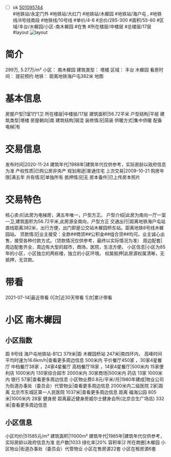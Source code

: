 - [ ] ok [501095744](https://bj.5i5j.com/ershoufang/501095744.html)  
 #地铁站/永定门外 #地铁站/大红门 #地铁站/木樨园 #地铁站/海户屯 ,  #地铁线/8号线南段 #地铁线/10号线
#单价/4-6 #总价/285-300 #面积/55-60   #区域/丰台/木樨园/小区-南木樨园 #在售 #所在楼层/中楼层 #总楼层/17层 #layout 
![layout](http://image2a.5i5j.com/bdir/layout/99141.jpg_P5.jpg) 
# 简介 
 299万,  5.27万/m² 
小区： 南木樨园
建筑类型： 塔楼
区域： 丰台 木樨园
看房时间： 提前预约
地铁： 距离地铁海户屯382米 地图
# 基本信息 
 房屋户型|1室1厅1卫
所在楼层|中楼层/17层
建筑面积|56.72平米
户型结构|平层
建筑类型|塔楼
房屋朝向|南
建筑结构|钢混
装修情况|简装
供暖方式|集中供暖
配备电梯|有
# 交易信息 
 发布时间|2020-11-24
建筑年代|1988年|建筑年代仅供参考，实际房龄以政府信息为准
产权性质|已购公房非央产
规划用途|普通住宅
上次交易|2009-10-21
购房年限|满五年
共有情况|单独所有
抵押情况|无
房本备件|已上传房本照片
# 交易特色 
 核心卖点|此房为电梯房，满五年唯一，户型方正。
户型介绍|此房为南向一厅一室一卫,建筑面积为56.72平米,此房源全南向，户型方正
交通出行|距离地铁海户屯站直线距离382米，出行方便，出门即是公交站木樨园桥东站。距离地铁8号线木樨园站。
贷款情况|业主接受：全款##商贷##公积金##组合贷##均可。业主诚心出售，接受各种付款方式。（贷款情况仅供参考，最终以实际情况为准）
周边配套|周边配套齐全，周边有大型的超市，商场，医院，生活方便。
小区信息|小区为85年的小区，小区独立的两栋楼，独立的小区环境。
权属抵押|此房源权属清晰，无抵押，无贷款。
# 带看 
 2021-07-14|最近带看	 0|次|近30天带看	 1|次|累计带看
# 小区 南木樨园
## 小区指数 
 距 8号线 海户屯地铁站-B1口 379米|距 木樨园桥站 247米|南四环内， 高峰时间平均时速为16.6km/h|查看更多周边信息
500米内 平价餐厅450家 ，30家4星餐厅
中档餐厅38家 ，24家4星餐厅
高档餐厅18家 ，14家4星餐厅|500米内 15家便利店
1000米内 130家综合超市
2000米内 30家商场|500米内 药店 13家
1000米内 银行 57家|查看更多周边信息
小区物业费0.8元/平米/月|1980年建成|物业公司为街道办事处（委员会）代管物业|查看更多周边信息
2000米内二级医院 2家|距离 北京市东城区第一人民医院  1037米|查看更多周边信息
距离 福海公园 805米|1000米内 28家 健身房
距离最近健身房威尔士健身会所(北京合生广场店) 332米|查看更多周边信息
## 小区信息 
 小区均价|51585元/m²
建筑面积|11000m²
建筑年代|1985年|建筑年代仅供参考，实际房龄以政府信息为准
总户数|1033
绿化率|20%
容积率|2
所在商圈|木樨园
小区物业|街道办事处（委员会）代管物业
小区在售房源22套
小区在租房源6套

